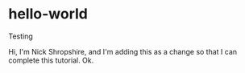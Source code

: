 # hello-world
Testing

Hi, I'm Nick Shropshire, and I'm adding this as a change so that I can complete this tutorial.
Ok.
